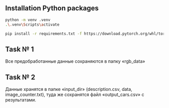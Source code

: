 ## Installation Python packages

```bash
python -m venv .venv
.\.venv\Scripts\activate

pip install -r requirements.txt -f https://download.pytorch.org/whl/torch_stable.html
```

## Task № 1

Все предобработанные данные сохраняются в папку «rgb_data»

## Task № 2

Данные хранятся в папке «input_dir» (description.csv, data, image_counter.txt), туда же сохранятся файл «output_cars.csv» с результатами.